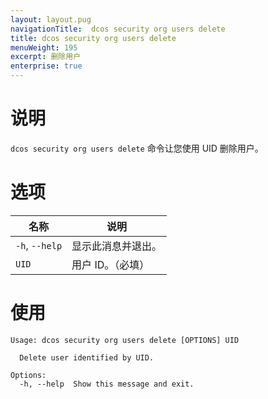 ```yaml
---
layout: layout.pug
navigationTitle:  dcos security org users delete
title: dcos security org users delete
menuWeight: 195
excerpt: 删除用户
enterprise: true
---
```


# 说明

`dcos security org users delete` 命令让您使用 UID 删除用户。

# 选项
 
| 名称 | 说明 |
|---------|-------------|
| `-h`, `--help` | 显示此消息并退出。|
| `UID` | 用户 ID。（必填）|

# 使用

```
Usage: dcos security org users delete [OPTIONS] UID

  Delete user identified by UID.

Options:
  -h, --help  Show this message and exit.
```